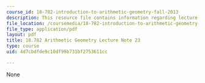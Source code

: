 ```yaml
---
course_id: 18-782-introduction-to-arithmetic-geometry-fall-2013
description: This resource file contains information regarding lecture note 23.
file_location: /coursemedia/18-782-introduction-to-arithmetic-geometry-fall-2013/4d7cbdfde9c10df99b731bf2753611cc_MIT18_782F13_lec23.pdf
file_type: application/pdf
layout: pdf
title: 18.782 Arithmetic Geometry Lecture Note 23
type: course
uid: 4d7cbdfde9c10df99b731bf2753611cc

---
```

None